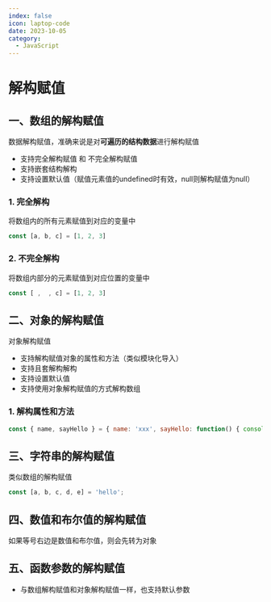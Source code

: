 ```yaml
---
index: false
icon: laptop-code
date: 2023-10-05
category:
  - JavaScript
---
```


# 解构赋值

## 一、数组的解构赋值

数据解构赋值，准确来说是对**可遍历的结构数据**进行解构赋值

- 支持完全解构赋值 和 不完全解构赋值
- 支持嵌套结构解构
- 支持设置默认值（赋值元素值的undefined时有效，null则解构赋值为null）

### 1. 完全解构

将数组内的所有元素赋值到对应的变量中

```js
const [a, b, c] = [1, 2, 3]
```

### 2. 不完全解构

将数组内部分的元素赋值到对应位置的变量中

```js
const [ ,  , c] = [1, 2, 3]
```

## 二、对象的解构赋值

对象解构赋值

- 支持解构赋值对象的属性和方法（类似模块化导入）
- 支持且套解构解构
- 支持设置默认值
- 支持使用对象解构赋值的方式解构数组

### 1. 解构属性和方法

```js
const { name, sayHello } = { name: 'xxx', sayHello: function() { console.log('hey!') } }
```

## 三、字符串的解构赋值

类似数组的解构赋值

```js
const [a, b, c, d, e] = 'hello';
```

## 四、数值和布尔值的解构赋值

如果等号右边是数值和布尔值，则会先转为对象

## 五、函数参数的解构赋值

- 与数组解构赋值和对象解构赋值一样，也支持默认参数

